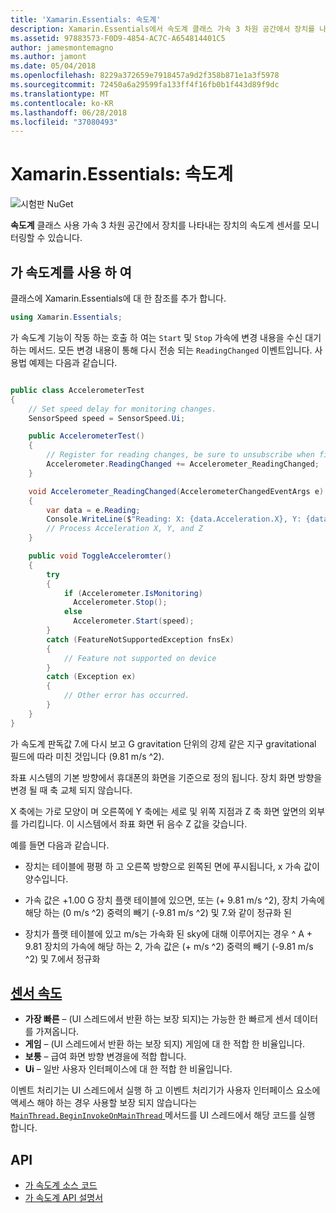 ```yaml
---
title: 'Xamarin.Essentials: 속도계'
description: Xamarin.Essentials에서 속도계 클래스 가속 3 차원 공간에서 장치를 나타내는 장치의 속도계 센서를 모니터링할 수 있습니다.
ms.assetid: 97883573-F0D9-4854-AC7C-A654814401C5
author: jamesmontemagno
ms.author: jamont
ms.date: 05/04/2018
ms.openlocfilehash: 8229a372659e7918457a9d2f358b871e1a3f5978
ms.sourcegitcommit: 72450a6a29599fa133ff4f16fb0b1f443d89f9dc
ms.translationtype: MT
ms.contentlocale: ko-KR
ms.lasthandoff: 06/28/2018
ms.locfileid: "37080493"
---
```

# <a name="xamarinessentials-accelerometer"></a>Xamarin.Essentials: 속도계

![시험판 NuGet](~/media/shared/pre-release.png)

**속도계** 클래스 사용 가속 3 차원 공간에서 장치를 나타내는 장치의 속도계 센서를 모니터링할 수 있습니다.

## <a name="using-accelerometer"></a>가 속도계를 사용 하 여

클래스에 Xamarin.Essentials에 대 한 참조를 추가 합니다.

```csharp
using Xamarin.Essentials;
```

가 속도계 기능이 작동 하는 호출 하 여는 `Start` 및 `Stop` 가속에 변경 내용을 수신 대기 하는 메서드. 모든 변경 내용이 통해 다시 전송 되는 `ReadingChanged` 이벤트입니다. 사용법 예제는 다음과 같습니다.

```csharp

public class AccelerometerTest
{
    // Set speed delay for monitoring changes.
    SensorSpeed speed = SensorSpeed.Ui;

    public AccelerometerTest()
    {
        // Register for reading changes, be sure to unsubscribe when finished
        Accelerometer.ReadingChanged += Accelerometer_ReadingChanged;
    }

    void Accelerometer_ReadingChanged(AccelerometerChangedEventArgs e)
    {
        var data = e.Reading;
        Console.WriteLine($"Reading: X: {data.Acceleration.X}, Y: {data.Acceleration.Y}, Z: {data.Acceleration.Z}");
        // Process Acceleration X, Y, and Z
    }

    public void ToggleAcceleromter()
    {
        try
        {
            if (Accelerometer.IsMonitoring)
              Accelerometer.Stop();
            else
              Accelerometer.Start(speed);
        }
        catch (FeatureNotSupportedException fnsEx)
        {
            // Feature not supported on device
        }
        catch (Exception ex)
        {
            // Other error has occurred.
        }
    }
}
```

가 속도계 판독값 7.에 다시 보고 G gravitation 단위의 강제 같은 지구 gravitational 필드에 따라 미친 것입니다 (9.81 m/s ^2).

좌표 시스템의 기본 방향에서 휴대폰의 화면을 기준으로 정의 됩니다. 장치 화면 방향을 변경 될 때 축 교체 되지 않습니다.

X 축에는 가로 모양이 며 오른쪽에 Y 축에는 세로 및 위쪽 지점과 Z 축 화면 앞면의 외부를 가리킵니다. 이 시스템에서 좌표 화면 뒤 음수 Z 값을 갖습니다.

예를 들면 다음과 같습니다.

* 장치는 테이블에 평평 하 고 오른쪽 방향으로 왼쪽된 면에 푸시됩니다, x 가속 값이 양수입니다.

* 가속 값은 +1.00 G 장치 플랫 테이블에 있으면, 또는 (+ 9.81 m/s ^2), 장치 가속에 해당 하는 (0 m/s ^2) 중력의 빼기 (-9.81 m/s ^2) 및 7.와 같이 정규화 된

* 장치가 플랫 테이블에 있고 m/s는 가속화 된 sky에 대해 이루어지는 경우 ^ A + 9.81 장치의 가속에 해당 하는 2, 가속 값은 (+ m/s ^2) 중력의 빼기 (-9.81 m/s ^2) 및 7.에서 정규화 

## <a name="sensor-speedxrefxamarinessentialssensorspeed"></a>[센서 속도](xref:Xamarin.Essentials.SensorSpeed)

- **가장 빠른** – (UI 스레드에서 반환 하는 보장 되지)는 가능한 한 빠르게 센서 데이터를 가져옵니다.
- **게임** – (UI 스레드에서 반환 하는 보장 되지) 게임에 대 한 적합 한 비율입니다.
- **보통** – 급여 화면 방향 변경을에 적합 합니다.
- **Ui** – 일반 사용자 인터페이스에 대 한 적합 한 비율입니다.

이벤트 처리기는 UI 스레드에서 실행 하 고 이벤트 처리기가 사용자 인터페이스 요소에 액세스 해야 하는 경우 사용할 보장 되지 않습니다는 [ `MainThread.BeginInvokeOnMainThread` ](main-thread.md) 메서드를 UI 스레드에서 해당 코드를 실행 합니다.

## <a name="api"></a>API

- [가 속도계 소스 코드](https://github.com/xamarin/Essentials/tree/master/Xamarin.Essentials/Accelerometer)
- [가 속도계 API 설명서](xref:Xamarin.Essentials.Accelerometer)
